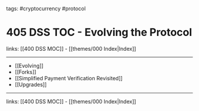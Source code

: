 tags: #cryptocurrency #protocol

# 405 DSS TOC - Evolving the Protocol

links: [[400 DSS MOC]] - [[themes/000 Index|Index]]

---

- [[Evolving]]
- [[Forks]]
- [[Simplified Payment Verification Revisited]]
- [[Upgrades]]

---
links: [[400 DSS MOC]] - [[themes/000 Index|Index]]